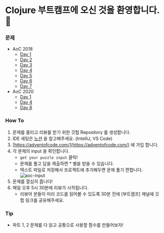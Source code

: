 # Clojure 부트캠프에 오신 것을 환영합니다. 🥳

### 문제
- AoC 2018
  - [Day 1](./aoc2018/day1.md)
  - [Day 2](./aoc2018/day2.md)
  - [Day 3](./aoc2018/day3.md)
  - [Day 4](./aoc2018/day4.md)
  - [Day 5](./aoc2018/day5.md)
  - [Day 6](./aoc2018/day6.md)
  - [Day 7](./aoc2018/day7.md)
- AoC 2020
  - [Day 1](./aoc2020/day1.md)
  - [Day 4](./aoc2020/day4.md)
  - [Day 8](./aoc2020/day8.md)

### How To
1. 문제를 올리고 리뷰를 받기 위한 깃헙 Repository 를 생성합니다.
2. IDE 세팅은 [노션](https://www.notion.so/greenlabs/Setting-IDE-74437b6c1289443fb84d01a28f898822) 을 참고해주세요. (IntelliJ, VS Code)
3. [https://adventofcode.com/](https://adventofcode.com/) 에 가입 합니다.
4. 각 문제의 input 을 확인합니다.
   - `get your puzzle input` 클릭!
   - 문제를 풀고 답을 제출하면 * 별을 받을 수 있습니다.
   - 텍스트 파일로 저장해서 프로젝트에 추가해두면 문제 풀기 편합니다.
     ![aoc-input](https://user-images.githubusercontent.com/18068051/131147594-c435c13a-47e6-436d-afd1-85c7a5382b08.png)
5. 문제를 열심히 풉니다!
6. 매일 오후 5시 30분에 리뷰가 시작됩니다.
   - 리뷰어 분들이 미리 코드를 읽어볼 수 있도록 30분 전에 [부트캠프] 채널에 깃헙 링크를 공유해주세요.

### Tip
- 파트 1, 2 문제를 다 읽고 공통으로 사용할 함수를 만들어보자!
